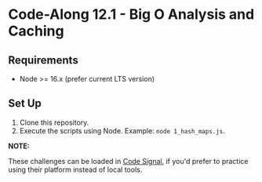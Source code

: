 # Code-Along 12.1 - Big O Analysis and Caching

## Requirements

- Node >= 16.x (prefer current LTS version)

## Set Up

1. Clone this repository.
2. Execute the scripts using Node. Example: `node 1_hash_maps.js`.

**NOTE:**

These challenges can be loaded in [Code Signal](https://codesignal.com/), if you'd prefer to practice using their platform instead of local tools.
